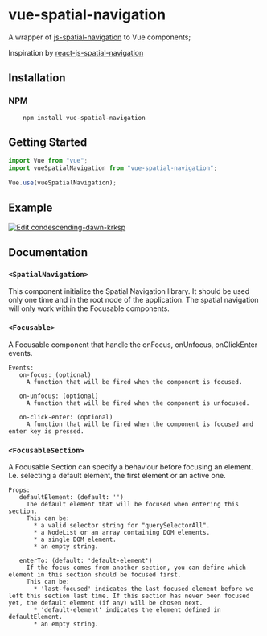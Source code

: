 # vue-spatial-navigation

A wrapper of [js-spatial-navigation](https://github.com/luke-chang/js-spatial-navigation) to Vue components;

Inspiration by [
react-js-spatial-navigation](https://github.com/dead/react-js-spatial-navigation)

## Installation

### NPM

```shell
    npm install vue-spatial-navigation
```

## Getting Started

```javascript
import Vue from "vue";
import vueSpatialNavigation from "vue-spatial-navigation";

Vue.use(vueSpatialNavigation);
```

## Example

[![Edit condescending-dawn-krksp](https://codesandbox.io/static/img/play-codesandbox.svg)](https://codesandbox.io/s/condescending-dawn-krksp?fontsize=14&hidenavigation=1&theme=dark)

## Documentation

### `<SpatialNavigation>`

This component initialize the Spatial Navigation library.
It should be used only one time and in the root node of the application.
The spatial navigation will only work within the Focusable components.

### `<Focusable>`

A Focusable component that handle the onFocus, onUnfocus, onClickEnter events.

```
Events:
   on-focus: (optional)
     A function that will be fired when the component is focused.

   on-unfocus: (optional)
     A function that will be fired when the component is unfocused.

   on-click-enter: (optional)
     A function that will be fired when the component is focused and enter key is pressed.
```

### `<FocusableSection>`

A Focusable Section can specify a behaviour before focusing an element.
I.e. selecting a default element, the first element or an active one.

```
Props:
   defaultElement: (default: '')
     The default element that will be focused when entering this section.
     This can be:
       * a valid selector string for "querySelectorAll".
       * a NodeList or an array containing DOM elements.
       * a single DOM element.
       * an empty string.

   enterTo: (default: 'default-element')
     If the focus comes from another section, you can define which element in this section should be focused first.
     This can be:
       * 'last-focused' indicates the last focused element before we left this section last time. If this section has never been focused yet, the default element (if any) will be chosen next.
       * 'default-element' indicates the element defined in defaultElement.
       * an empty string.
```

